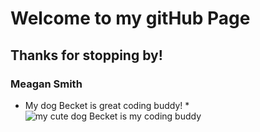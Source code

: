 # Welcome to my gitHub Page
## Thanks for stopping by!
### Meagan Smith

* My dog Becket is great coding buddy! *
![my cute dog Becket is my coding buddy](https://lh3.googleusercontent.com/PKP5TTX2eEhEP8t_Df3_fUc33PhvABI591qVqDtsTb2Cgsr8JNaCBUkAknukBwr-cGQeoLVtX92JdYnbhx5N_5qeOCKmuR1-L3tfWlO54tZ0xa2k37FksHlx2P1IAYwWNXgrjVxM-g=w2400)
